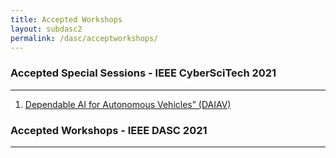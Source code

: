 ```yaml
---
title: Accepted Workshops 
layout: subdasc2
permalink: /dasc/acceptworkshops/
---
```

<h3>Accepted Special Sessions - IEEE CyberSciTech 2021</h3>

<hr/>

<ol><li>
<a href="https://sites.google.com/view/daiav21/home" target=_new>Dependable AI for Autonomous Vehicles” (DAIAV)</a></li>
</ol> 
 
<h3>Accepted Workshops - IEEE DASC 2021</h3>

<hr/>
